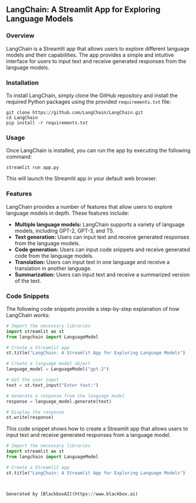  ## LangChain: A Streamlit App for Exploring Language Models

### Overview

LangChain is a Streamlit app that allows users to explore different language models and their capabilities. The app provides a simple and intuitive interface for users to input text and receive generated responses from the language models.

### Installation

To install LangChain, simply clone the GitHub repository and install the required Python packages using the provided `requirements.txt` file:

```
git clone https://github.com/LangChain/LangChain.git
cd LangChain
pip install -r requirements.txt
```

### Usage

Once LangChain is installed, you can run the app by executing the following command:

```
streamlit run app.py
```

This will launch the Streamlit app in your default web browser.

### Features

LangChain provides a number of features that allow users to explore language models in depth. These features include:

* **Multiple language models:** LangChain supports a variety of language models, including GPT-2, GPT-3, and T5.
* **Text generation:** Users can input text and receive generated responses from the language models.
* **Code generation:** Users can input code snippets and receive generated code from the language models.
* **Translation:** Users can input text in one language and receive a translation in another language.
* **Summarization:** Users can input text and receive a summarized version of the text.

### Code Snippets

The following code snippets provide a step-by-step explanation of how LangChain works:

```python
# Import the necessary libraries
import streamlit as st
from langchain import LanguageModel

# Create a Streamlit app
st.title("LangChain: A Streamlit App for Exploring Language Models")

# Create a language model object
language_model = LanguageModel("gpt-2")

# Get the user input
text = st.text_input("Enter text:")

# Generate a response from the language model
response = language_model.generate(text)

# Display the response
st.write(response)
```

This code snippet shows how to create a Streamlit app that allows users to input text and receive generated responses from a language model.

```python
# Import the necessary libraries
import streamlit as st
from langchain import LanguageModel

# Create a Streamlit app
st.title("LangChain: A Streamlit App for Exploring Language Models")



Generated by [BlackboxAI](https://www.blackbox.ai)
